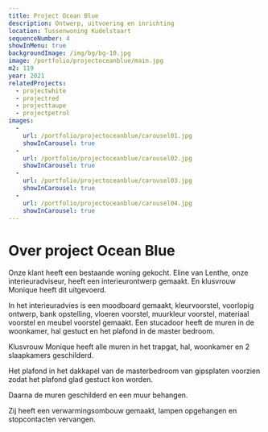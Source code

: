 ```yaml
---
title: Project Ocean Blue
description: Ontwerp, uitvoering en inrichting
location: Tussenwoning Kudelstaart
sequenceNumber: 4
showInMenu: true
backgroundImage: /img/bg/bg-10.jpg
image: /portfolio/projectoceanblue/main.jpg
m2: 119
year: 2021
relatedProjects:
  - projectwhite
  - projectred
  - projecttaupe
  - projectpetrol
images:
  -
    url: /portfolio/projectoceanblue/carousel01.jpg
    showInCarousel: true
  -
    url: /portfolio/projectoceanblue/carousel02.jpg
    showInCarousel: true
  -
    url: /portfolio/projectoceanblue/carousel03.jpg
    showInCarousel: true
  -
    url: /portfolio/projectoceanblue/carousel04.jpg
    showInCarousel: true
---
```

# Over project Ocean Blue

Onze klant heeft een bestaande woning gekocht. Eline van Lenthe, onze interieuradviseur, heeft een interieurontwerp gemaakt. En klusvrouw Monique heeft dit uitgevoerd.

In het interieuradvies is een moodboard gemaakt, kleurvoorstel, voorlopig ontwerp, bank opstelling, vloeren voorstel, muurkleur voorstel, materiaal voorstel en meubel voorstel gemaakt. Een stucadoor heeft de muren in de woonkamer, hal gestuct en het plafond in de master bedroom. 

Klusvrouw Monique heeft alle muren in het trapgat, hal, woonkamer en 2 slaapkamers geschilderd. 

Het plafond in het dakkapel van de masterbedroom van gipsplaten voorzien zodat het plafond glad gestuct kon worden.

Daarna de muren geschilderd en een muur behangen.

Zij heeft een verwarmingsombouw gemaakt, lampen opgehangen en stopcontacten vervangen.